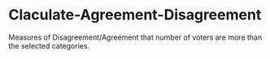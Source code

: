 # Claculate-Agreement-Disagreement
Measures of Disagreement/Agreement that number of voters are more than the selected categories.
